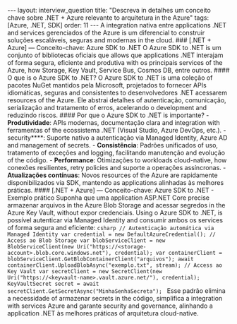 --- layout: interview_question title: "Descreva in detalhes um conceito chave sobre .NET + Azure relevante to arquitetura in the Azure" tags: [Azure, .NET, SDK] order: 11 --- A integration nativa entre applications .NET and services gerenciados of the Azure is um diferencial to construir soluções escaláveis, seguras and modernas in the cloud. ### [.NET + Azure] — Conceito-chave: Azure SDK to .NET O Azure SDK to .NET is um conjunto of bibliotecas oficiais que allows que applications .NET interajam of forma segura, eficiente and produtiva with os principais services of the Azure, how Storage, Key Vault, Service Bus, Cosmos DB, entre outros. #### O que is o Azure SDK to .NET? O Azure SDK to .NET is uma coleção of pacotes NuGet mantidos pela Microsoft, projetados to fornecer APIs idiomáticas, seguras and consistentes to desenvolvedores .NET acessarem resources of the Azure. Ele abstrai detalhes of autenticação, comunicação, serialização and tratamento of erros, acelerando o development and reduzindo riscos. #### Por que o Azure SDK to .NET is importante? - **Produtividade**: APIs modernas, documentação clara and integration with ferramentas of the ecossistema .NET (Visual Studio, Azure DevOps, etc.). - security****: Suporte nativo a autenticação via Managed Identity, Azure AD and management of secrets. - **Consistência**: Padrões unificados of uso, tratamento of exceções and logging, facilitando manutenção and evolução of the código. - **Performance**: Otimizações to workloads cloud-native, how conexões resilientes, retry policies and suporte a operações assíncronas. - **Atualizações contínuas**: Novos resources of the Azure are rapidamente disponibilizados via SDK, mantendo as applications alinhadas às melhores práticas. #### [.NET + Azure] — Conceito-chave: Azure SDK to .NET - Exemplo prático Suponha que uma application ASP.NET Core precise armazenar arquivos in the Azure Blob Storage and acessar segredos in the Azure Key Vault, without expor credenciais. Using o Azure SDK to .NET, is possível autenticar via Managed Identity and consumir ambos os services of forma segura and eficiente: ```csharp // Autenticação automática via Managed Identity var credential = new DefaultAzureCredential(); // Access ao Blob Storage var blobServiceClient = new BlobServiceClient(new Uri("https://<storage-account>.blob.core.windows.net"), credential); var containerClient = blobServiceClient.GetBlobContainerClient("arquivos"); await containerClient.UploadBlobAsync("exemplo.txt", stream); // Access ao Key Vault var secretClient = new SecretClient(new Uri("https://<keyvault-name>.vault.azure.net/"), credential); KeyVaultSecret secret = await secretClient.GetSecretAsync("MinhaSenhaSecreta"); ``` Esse padrão elimina a necessidade of armazenar secrets in the código, simplifica a integration with services Azure and garante security and governance, alinhando a application .NET às melhores práticas of arquitetura cloud-native.